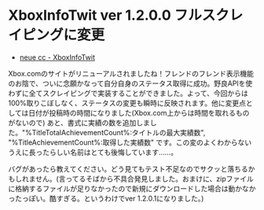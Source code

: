 # XboxInfoTwit ver 1.2.0.0 フルスクレイピングに変更

* [neue cc - XboxInfoTwit](http://neue.cc/software/xboxinfotwit)

Xbox.comのサイトがリニューアルされましたね！フレンドのフレンド表示機能のお陰で、ついに念願かなって自分自身のステータス取得に成功。野良APIを使わずに全てスクレイピングで実装することができました。よって、今回からは100%取りこぼしなく、ステータスの変更も瞬時に反映されます。他に変更点としては日付が投稿時の時間になりました(Xbox.com上からは時間を取れるものがないので) あと、書式に実績の数を追加しました。"%TitleTotalAchievementCount%:タイトルの最大実績数", "%TitleAchievementCount%:取得した実績数" です。この変のよくわからないうえに長ったらしい名前はとても後悔しています……。

バグがあったら教えてください。どう見てもテスト不足なのでサクッと落ちるかもしれません。(言ってるそばから不具合発見しました。おまけに、zipファイルに格納するファイルが足りなかったので新規にダウンロードした場合は動かなかったっぽい。酷すぎる。というわけでver 1.2.0.1になりました。)
